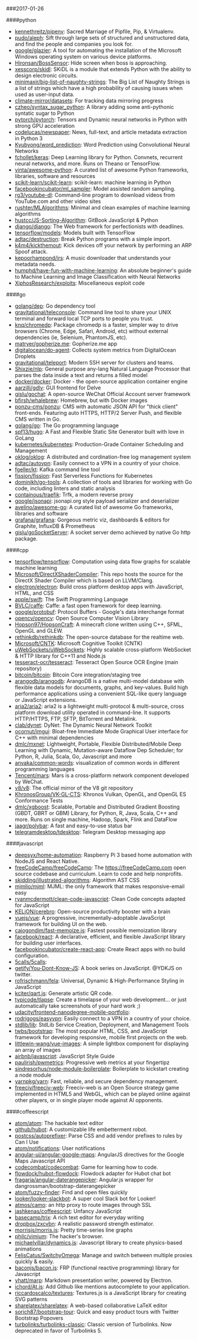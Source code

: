 ###2017-01-26

####python
* [kennethreitz/pipenv](https://github.com/kennethreitz/pipenv): Sacred Marriage of Pipfile, Pip, & Virtualenv.
* [pudo/aleph](https://github.com/pudo/aleph): Sift through large sets of structured and unstructured data, and find the people and companies you look for.
* [google/glazier](https://github.com/google/glazier): A tool for automating the installation of the Microsoft Windows operating system on various device platforms.
* [Hironsan/BossSensor](https://github.com/Hironsan/BossSensor): Hide screen when boss is approaching.
* [xesscorp/skidl](https://github.com/xesscorp/skidl): SKiDL is a module that extends Python with the ability to design electronic circuits.
* [minimaxir/big-list-of-naughty-strings](https://github.com/minimaxir/big-list-of-naughty-strings): The Big List of Naughty Strings is a list of strings which have a high probability of causing issues when used as user-input data.
* [climate-mirror/datasets](https://github.com/climate-mirror/datasets): For tracking data mirroring progress
* [czheo/syntax_sugar_python](https://github.com/czheo/syntax_sugar_python): A library adding some anti-pythonic syntatic sugar to Python
* [pytorch/pytorch](https://github.com/pytorch/pytorch): Tensors and Dynamic neural networks in Python with strong GPU acceleration
* [codelucas/newspaper](https://github.com/codelucas/newspaper): News, full-text, and article metadata extraction in Python 3
* [Kyubyong/word_prediction](https://github.com/Kyubyong/word_prediction): Word Prediction using Convolutional Neural Networks
* [fchollet/keras](https://github.com/fchollet/keras): Deep Learning library for Python. Convnets, recurrent neural networks, and more. Runs on Theano or TensorFlow.
* [vinta/awesome-python](https://github.com/vinta/awesome-python): A curated list of awesome Python frameworks, libraries, software and resources
* [scikit-learn/scikit-learn](https://github.com/scikit-learn/scikit-learn): scikit-learn: machine learning in Python
* [facebookincubator/ml_sampler](https://github.com/facebookincubator/ml_sampler): Model assisted random sampling.
* [rg3/youtube-dl](https://github.com/rg3/youtube-dl): Command-line program to download videos from YouTube.com and other video sites
* [rushter/MLAlgorithms](https://github.com/rushter/MLAlgorithms): Minimal and clean examples of machine learning algorithms
* [hustcc/JS-Sorting-Algorithm](https://github.com/hustcc/JS-Sorting-Algorithm):  GitBook   JavaScript & Python 
* [django/django](https://github.com/django/django): The Web framework for perfectionists with deadlines.
* [tensorflow/models](https://github.com/tensorflow/models): Models built with TensorFlow
* [adtac/destruction](https://github.com/adtac/destruction): Break Python programs with a simple import.
* [k4m4/kickthemout](https://github.com/k4m4/kickthemout):  Kick devices off your network by performing an ARP Spoof attack.
* [kepoorhampond/irs](https://github.com/kepoorhampond/irs): A music downloader that understands your metadata needs.
* [humphd/have-fun-with-machine-learning](https://github.com/humphd/have-fun-with-machine-learning): An absolute beginner's guide to Machine Learning and Image Classification with Neural Networks
* [XiphosResearch/exploits](https://github.com/XiphosResearch/exploits): Miscellaneous exploit code

####go
* [golang/dep](https://github.com/golang/dep): Go dependency tool
* [gravitational/teleconsole](https://github.com/gravitational/teleconsole): Command line tool to share your UNIX terminal and forward local TCP ports to people you trust.
* [knq/chromedp](https://github.com/knq/chromedp): Package chromedp is a faster, simpler way to drive browsers (Chrome, Edge, Safari, Android, etc) without external dependencies (ie, Selenium, PhantomJS, etc).
* [matryer/gopherize.me](https://github.com/matryer/gopherize.me): Gopherize.me app
* [digitalocean/do-agent](https://github.com/digitalocean/do-agent): Collects system metrics from DigitalOcean Droplets
* [gravitational/teleport](https://github.com/gravitational/teleport): Modern SSH server for clusters and teams.
* [Shixzie/nlp](https://github.com/Shixzie/nlp): General purpose any-lang Natural Language Processor that parses the data inside a text and returns a filled model
* [docker/docker](https://github.com/docker/docker): Docker - the open-source application container engine
* [aarzilli/gdlv](https://github.com/aarzilli/gdlv): GUI frontend for Delve
* [gislu/gochat](https://github.com/gislu/gochat): A open-source WeChat Official Account server framework
* [bfirsh/whalebrew](https://github.com/bfirsh/whalebrew): Homebrew, but with Docker images
* [ponzu-cms/ponzu](https://github.com/ponzu-cms/ponzu): CMS with automatic JSON API for "thick client" front-ends. Featuring auto HTTPS, HTTP/2 Server Push, and flexible CMS written in Go.
* [golang/go](https://github.com/golang/go): The Go programming language
* [spf13/hugo](https://github.com/spf13/hugo): A Fast and Flexible Static Site Generator built with love in GoLang
* [kubernetes/kubernetes](https://github.com/kubernetes/kubernetes): Production-Grade Container Scheduling and Management
* [oklog/oklog](https://github.com/oklog/oklog): A distributed and cordination-free log management system
* [adtac/autovpn](https://github.com/adtac/autovpn): Easily connect to a VPN in a country of your choice.
* [fgeller/kt](https://github.com/fgeller/kt): Kafka command line tool
* [fission/fission](https://github.com/fission/fission): Fast Serverless Functions for Kubernetes
* [dominikh/go-tools](https://github.com/dominikh/go-tools): A collection of tools and libraries for working with Go code, including linters and static analysis
* [containous/traefik](https://github.com/containous/traefik): Trfk, a modern reverse proxy
* [google/jsonapi](https://github.com/google/jsonapi): jsonapi.org style payload serializer and deserializer
* [avelino/awesome-go](https://github.com/avelino/awesome-go): A curated list of awesome Go frameworks, libraries and software
* [grafana/grafana](https://github.com/grafana/grafana): Gorgeous metric viz, dashboards & editors for Graphite, InfluxDB & Prometheus
* [gislu/goSocketServer](https://github.com/gislu/goSocketServer): A socket server demo achieved by native Go http package.

####cpp
* [tensorflow/tensorflow](https://github.com/tensorflow/tensorflow): Computation using data flow graphs for scalable machine learning
* [Microsoft/DirectXShaderCompiler](https://github.com/Microsoft/DirectXShaderCompiler): This repo hosts the source for the DirectX Shader Compiler which is based on LLVM/Clang.
* [electron/electron](https://github.com/electron/electron): Build cross platform desktop apps with JavaScript, HTML, and CSS
* [apple/swift](https://github.com/apple/swift): The Swift Programming Language
* [BVLC/caffe](https://github.com/BVLC/caffe): Caffe: a fast open framework for deep learning.
* [google/protobuf](https://github.com/google/protobuf): Protocol Buffers - Google's data interchange format
* [opencv/opencv](https://github.com/opencv/opencv): Open Source Computer Vision Library
* [Hopson97/HopsonCraft](https://github.com/Hopson97/HopsonCraft): A minecraft clone written using C++, SFML, OpenGL and GLEW.
* [rethinkdb/rethinkdb](https://github.com/rethinkdb/rethinkdb): The open-source database for the realtime web.
* [Microsoft/CNTK](https://github.com/Microsoft/CNTK): Microsoft Cognitive Toolkit (CNTK)
* [uWebSockets/uWebSockets](https://github.com/uWebSockets/uWebSockets): Highly scalable cross-platform WebSocket & HTTP library for C++11 and Node.js
* [tesseract-ocr/tesseract](https://github.com/tesseract-ocr/tesseract): Tesseract Open Source OCR Engine (main repository)
* [bitcoin/bitcoin](https://github.com/bitcoin/bitcoin): Bitcoin Core integration/staging tree
* [arangodb/arangodb](https://github.com/arangodb/arangodb): ArangoDB is a native multi-model database with flexible data models for documents, graphs, and key-values. Build high performance applications using a convenient SQL-like query language or JavaScript extensions.
* [aria2/aria2](https://github.com/aria2/aria2): aria2 is a lightweight multi-protocol & multi-source, cross platform download utility operated in command-line. It supports HTTP/HTTPS, FTP, SFTP, BitTorrent and Metalink.
* [clab/dynet](https://github.com/clab/dynet): DyNet: The Dynamic Neural Network Toolkit
* [ocornut/imgui](https://github.com/ocornut/imgui): Bloat-free Immediate Mode Graphical User interface for C++ with minimal dependencies
* [dmlc/mxnet](https://github.com/dmlc/mxnet): Lightweight, Portable, Flexible Distributed/Mobile Deep Learning with Dynamic, Mutation-aware Dataflow Dep Scheduler; for Python, R, Julia, Scala, Go, Javascript and more
* [anvaka/common-words](https://github.com/anvaka/common-words): visualization of common words in different programming languages
* [Tencent/mars](https://github.com/Tencent/mars): Mars is a cross-platform network component developed by WeChat.
* [v8/v8](https://github.com/v8/v8): The official mirror of the V8 git repository
* [KhronosGroup/VK-GL-CTS](https://github.com/KhronosGroup/VK-GL-CTS): Khronos Vulkan, OpenGL, and OpenGL ES Conformance Tests
* [dmlc/xgboost](https://github.com/dmlc/xgboost): Scalable, Portable and Distributed Gradient Boosting (GBDT, GBRT or GBM) Library, for Python, R, Java, Scala, C++ and more. Runs on single machine, Hadoop, Spark, Flink and DataFlow
* [jaagr/polybar](https://github.com/jaagr/polybar): A fast and easy-to-use status bar
* [telegramdesktop/tdesktop](https://github.com/telegramdesktop/tdesktop): Telegram Desktop messaging app

####javascript
* [deepsyx/home-automation](https://github.com/deepsyx/home-automation): Raspberry Pi 3 based home automation with NodeJS and React Native.
* [freeCodeCamp/freeCodeCamp](https://github.com/freeCodeCamp/freeCodeCamp): The https://freeCodeCamp.com open source codebase and curriculum. Learn to code and help nonprofits.
* [skidding/illustrated-algorithms](https://github.com/skidding/illustrated-algorithms): Algorithm  AST  CSS
* [mjmlio/mjml](https://github.com/mjmlio/mjml): MJML: the only framework that makes responsive-email easy
* [ryanmcdermott/clean-code-javascript](https://github.com/ryanmcdermott/clean-code-javascript):  Clean Code concepts adapted for JavaScript
* [KELiON/cerebro](https://github.com/KELiON/cerebro): Open-source productivity booster with a brain
* [vuejs/vue](https://github.com/vuejs/vue): A progressive, incrementally-adoptable JavaScript framework for building UI on the web.
* [caiogondim/fast-memoize.js](https://github.com/caiogondim/fast-memoize.js):  Fastest possible memoization library
* [facebook/react](https://github.com/facebook/react): A declarative, efficient, and flexible JavaScript library for building user interfaces.
* [facebookincubator/create-react-app](https://github.com/facebookincubator/create-react-app): Create React apps with no build configuration.
* [5calls/5calls](https://github.com/5calls/5calls): 
* [getify/You-Dont-Know-JS](https://github.com/getify/You-Dont-Know-JS): A book series on JavaScript. @YDKJS on twitter.
* [rofrischmann/fela](https://github.com/rofrischmann/fela): Universal, Dynamic & High-Performance Styling in JavaScript
* [kciter/qart.js](https://github.com/kciter/qart.js): Generate artistic QR code. 
* [typicode/tlapse](https://github.com/typicode/tlapse):  Create a timelapse of your web development... or just automatically take screenshots of your hard work ;)
* [udacity/frontend-nanodegree-mobile-portfolio](https://github.com/udacity/frontend-nanodegree-mobile-portfolio): 
* [rodrigogs/easyvpn](https://github.com/rodrigogs/easyvpn): Easily connect to a VPN in a country of your choice.
* [stdlib/lib](https://github.com/stdlib/lib): StdLib Service Creation, Deployment, and Management Tools
* [twbs/bootstrap](https://github.com/twbs/bootstrap): The most popular HTML, CSS, and JavaScript framework for developing responsive, mobile first projects on the web.
* [littlewin-wang/vue-images](https://github.com/littlewin-wang/vue-images):  A simple lightbox component for displaying an array of images
* [airbnb/javascript](https://github.com/airbnb/javascript): JavaScript Style Guide
* [paulirish/pwmetrics](https://github.com/paulirish/pwmetrics): Progressive web metrics at your fingertipz
* [sindresorhus/node-module-boilerplate](https://github.com/sindresorhus/node-module-boilerplate): Boilerplate to kickstart creating a node module
* [yarnpkg/yarn](https://github.com/yarnpkg/yarn):  Fast, reliable, and secure dependency management.
* [freeciv/freeciv-web](https://github.com/freeciv/freeciv-web): Freeciv-web is an Open Source strategy game implemented in HTML5 and WebGL, which can be played online against other players, or in single player mode against AI opponents.

####coffeescript
* [atom/atom](https://github.com/atom/atom): The hackable text editor
* [github/hubot](https://github.com/github/hubot): A customizable life embetterment robot.
* [postcss/autoprefixer](https://github.com/postcss/autoprefixer): Parse CSS and add vendor prefixes to rules by Can I Use
* [atom/notifications](https://github.com/atom/notifications): User notifications
* [angular-ui/angular-google-maps](https://github.com/angular-ui/angular-google-maps): AngularJS directives for the Google Maps Javascript API
* [codecombat/codecombat](https://github.com/codecombat/codecombat): Game for learning how to code.
* [flowdock/hubot-flowdock](https://github.com/flowdock/hubot-flowdock): Flowdock adapter for Hubot chat bot
* [fragaria/angular-daterangepicker](https://github.com/fragaria/angular-daterangepicker): Angular.js wrapper for dangrossman/bootstrap-daterangepicker
* [atom/fuzzy-finder](https://github.com/atom/fuzzy-finder): Find and open files quickly
* [looker/looker-slackbot](https://github.com/looker/looker-slackbot): A super cool Slack bot for Looker!
* [atmos/camo](https://github.com/atmos/camo):  an http proxy to route images through SSL
* [jashkenas/coffeescript](https://github.com/jashkenas/coffeescript): Unfancy JavaScript
* [basecamp/trix](https://github.com/basecamp/trix): A rich text editor for everyday writing
* [dropbox/zxcvbn](https://github.com/dropbox/zxcvbn): A realistic password strength estimator.
* [morrisjs/morris.js](https://github.com/morrisjs/morris.js): Pretty time-series line graphs
* [philc/vimium](https://github.com/philc/vimium): The hacker's browser.
* [michaelvillar/dynamics.js](https://github.com/michaelvillar/dynamics.js): Javascript library to create physics-based animations
* [FelisCatus/SwitchyOmega](https://github.com/FelisCatus/SwitchyOmega): Manage and switch between multiple proxies quickly & easily.
* [baconjs/bacon.js](https://github.com/baconjs/bacon.js): FRP (functional reactive programming) library for Javascript
* [yhatt/marp](https://github.com/yhatt/marp): Markdown presentation writer, powered by Electron.
* [ichord/At.js](https://github.com/ichord/At.js): Add Github like mentions autocomplete to your application.
* [riccardoscalco/textures](https://github.com/riccardoscalco/textures): Textures.js is a JavaScript library for creating SVG patterns
* [sharelatex/sharelatex](https://github.com/sharelatex/sharelatex): A web-based collaborative LaTeX editor
* [sorich87/bootstrap-tour](https://github.com/sorich87/bootstrap-tour): Quick and easy product tours with Twitter Bootstrap Popovers
* [turbolinks/turbolinks-classic](https://github.com/turbolinks/turbolinks-classic): Classic version of Turbolinks. Now deprecated in favor of Turbolinks 5.
